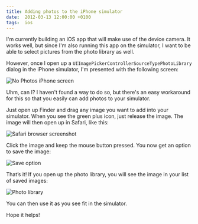 ```yaml
---
title: Adding photos to the iPhone simulator
date:  2012-03-13 12:00:00 +0100
tags:  ios
---
```


I'm currently building an iOS app that will make use of the device camera. It
works well, but since I'm also running this app on the simulator, I want to be
able to select pictures from the photo library as well.

However, once I open up a `UIImagePickerControllerSourceTypePhotoLibrary` dialog
in the iPhone simulator, I'm presented with the following screen:

![No Photos iPhone screen](/assets/blog/2012/2012-03-13-1.png "No Photos – You can sync photos and videos onto your iPhone using iTunes.") 

Uhm, can I? I haven't found a way to do so, but there's an easy workaround for
this so that you easily can add photos to your simulator.

Just open up Finder and drag any image you want to add into your simulator. When
you see the green plus icon, just release the image. The image will then open up
in Safari, like this:

![Safari browser screenshot](/assets/blog/2012/2012-03-13-2.png "The Safari browser shows the image that was dragged to the simulator.")

Click the image and keep the mouse button pressed. You now get an option to save
the image:

![Save option](/assets/blog/2012/2012-03-13-3.png "Press and hold the left mouse button to open the save and copy action sheet")

That’s it! If you open up the photo library, you will see the image in your list
of saved images:

![Photo library](/assets/blog/2012/2012-03-13-4.png "The photo is added to the photo library")

You can then use it as you see fit in the simulator.

Hope it helps!